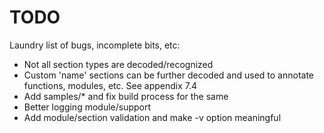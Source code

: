 # TODO

Laundry list of bugs, incomplete bits, etc:
* Not all section types are decoded/recognized
* Custom 'name' sections can be further decoded and used to annotate functions,
  modules, etc.  See appendix 7.4
* Add samples/* and fix build process for the same
* Better logging module/support
* Add module/section validation and make -v option meaningful

